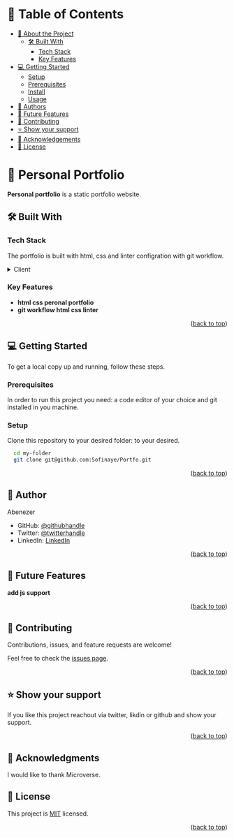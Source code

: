 <a name="readme-top"></a>
# 📗 Table of Contents

- [📖 About the Project](#about-project)
  - [🛠 Built With](Html,Css)
    - [Tech Stack](#tech-stack)
    - [Key Features](#key-features)
- [💻 Getting Started](#getting-started)
  - [Setup](#setup)
  - [Prerequisites](#prerequisites)
  - [Install](#install)
  - [Usage](#usage)
- [👥 Authors](Abenezer)
- [🔭 Future Features](#future-features)
- [🤝 Contributing](#contributing)
- [⭐️ Show your support](#support)
- [🙏 Acknowledgements](#acknowledgements)
- [📝 License](#license)

# 📖  Personal Portfolio <a name="about-project"></a>

**Personal portfolio** is a static portfolio website.

## 🛠 Built With <a name="built-with"></a>

### Tech Stack <a name="tech-stack"></a>

The portfolio is built with html, css and linter configration with git workflow.

<details>
  <summary>Client</summary>
  <ul>
    <li><a href="https://developer.mozilla.org/en-US/docs/Web/HTML">html</a></li>
    <li><a href="https://developer.mozilla.org/en-US/docs/Web/CSS">css</a></li>
  </ul>
</details>


### Key Features <a name="key-features"></a>



- **html css peronal portfolio**
- **git workflow html css linter**


<p align="right">(<a href="#readme-top">back to top</a>)</p>

## 💻 Getting Started <a name="getting-started"></a>

To get a local copy up and running, follow these steps.

### Prerequisites

In order to run this project you need: a code editor of your choice and git installed in you machine.

### Setup

Clone this repository to your desired folder: to your desired.

```sh
  cd my-folder
  git clone git@github.com:Sofinaye/Portfo.git
```

<p align="right">(<a href="#readme-top">back to top</a>)</p>

## 👤 Author <a name="authors"></a>
  Abenezer

- GitHub: [@githubhandle](https://github.com/Sofinaye)
- Twitter: [@twitterhandle](https://twitter.com/Abeni_Fekadu)
- LinkedIn: [LinkedIn](https://www.linkedin.com/in/abenezer-fekadu/)

<p align="right">(<a href="#readme-top">back to top</a>)</p>

<!-- FUTURE FEATURES -->

## 🔭 Future Features <a name="future-features"></a>



 **add js support**


<p align="right">(<a href="#readme-top">back to top</a>)</p>



## 🤝 Contributing <a name="contributing"></a>

Contributions, issues, and feature requests are welcome!

Feel free to check the [issues page](../../issues/).

<p align="right">(<a href="#readme-top">back to top</a>)</p>

## ⭐️ Show your support <a name="support"></a>

If you like this project reachout via twitter, likdin or github and show your support.

<p align="right">(<a href="#readme-top">back to top</a>)</p>

## 🙏 Acknowledgments <a name="acknowledgements"></a>

I would like to thank Microverse.

## 📝 License <a name="license"></a>

This project is [MIT](./LICENSE) licensed.

<p align="right">(<a href="#readme-top">back to top</a>)</p>
